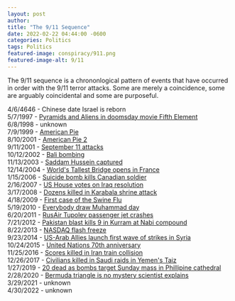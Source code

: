 ```yaml
---
layout: post
author: 
title: "The 9/11 Sequence"
date: 2022-02-22 04:44:00 -0600
categories: Politics
tags: Politics
featured-image: conspiracy/911.png
featured-image-alt: 9/11 
---
```

The 9/11 sequence is a chrononlogical pattern of events that have occurred in order with the 9/11 terror attacks. Some are merely a coincidence, some are arguably coincidental and some are purposeful.  
  
4/6/4646 - Chinese date Israel is reborn  
5/7/1997 - <a href="https://www.imdb.com/title/tt0119116/">Pyramids and Aliens in doomsday movie Fifth Element</a>  
6/8/1998 - unknown  
7/9/1999 - <a href="https://www.imdb.com/title/tt0163651/">American Pie</a>  
8/10/2001 - <a href="https://www.imdb.com/title/tt0252866/">American Pie 2</a>  
9/11/2001 - <a href="http://thenewworldpost.com/politics/2001/09/11/september-11-attacks.html">September 11 attacks</a>  
10/12/2002 - <a href="http://thenewworldpost.com/politics/2002/10/12/bali-bombing-plot.html">Bali bombing</a>  
11/13/2003 - <a href="http://thenewworldpost.com/politics/2003/11/13/saddam-hussein-captured.html">Saddam Hussein captured</a>  
12/14/2004 - <a href="http://thenewworldpost.com/politics/2004/12/14/worlds-tallest-bridge-opens.html">World's Tallest Bridge opens in France</a>  
1/15/2006 - <a href="http://thenewworldpost.com/politics/2006/01/15/suicide-bomb-kills-canadian-soldier-two-afghans.html">Suicide bomb kills Canadian soldier</a>  
2/16/2007 - <a href="http://thenewworldpost.com/politics/2007/02/16/us-house-to-vote-on-iraq-resolution.html">US House votes on Iraq resolution</a>  
3/17/2008 - <a href="http://thenewworldpost.com/politics/2008/03/17/dozens-killed-in-karbala-shrine-attack.html">Dozens killed in Karabala shrine attack</a>  
4/18/2009 - <a href="http://thenewworldpost.com/politics/2009/04/18/first-case-of-swine-flu.html">First case of the Swine Flu</a>  
5/19/2010 - <a href="http://thenewworldpost.com/politics/2010/05/19/everybody-draw-muhammad-day.html">Everybody draw Muhammad day</a>  
6/20/2011 - <a href="http://thenewworldpost.com/politics/2011/06/20/rusair-tupolev-tu-134-passenger-jet-crashes-anniversary-of-911.html">RusAir Tupolev passenger jet crashes</a>  
7/21/2012 - <a href="http://thenewworldpost.com/politics/2012/07/21/pakistan-blast-kills-nine-in-kurram-at-nabi-compound.html">Pakistan blast kills 9 in Kurram at Nabi compound</a>  
8/22/2013 - <a href="http://thenewworldpost.com/politics/2013/08/22/august-2013-nasdaq-flash-freeze.html">NASDAQ flash freeze</a>  
9/23/2014 - <a href="http://thenewworldpost.com/politics/2014/09/23/us-arab-allies-launch-first-wave-of-strikes-in-syria.html">US-Arab Allies launch first wave of strikes in Syria</a>  
10/24/2015 - <a href="http://thenewworldpost.com/politics/2015/10/24/united-nations-turns-70.html">United Nations 70th anniversary</a>  
11/25/2016 - <a href="http://thenewworldpost.com/politics/2016/11/25/scores-killed-in-iran-train-collision.html">Scores killed in Iran train collision</a>  
12/26/2017 - <a href="http://thenewworldpost.com/politics/2017/12/26/civilians-killed-in-saudi-raids-in-yemens-taiz.html">Civilians killed in Saudi raids in Yemen's Taiz</a>  
1/27/2019 - <a href="http://thenewworldpost.com/politics/2019/01/27/20-dead-as-bombs-target-sunday-mass-in-philippine-cathedral.html">20 dead as bombs target Sunday mass in Phillipine cathedral</a>  
2/28/2020 - <a href="http://thenewworldpost.com/politics/2020/02/28/bermuda-triangle-is-no-mystery-ocean-scientist-explains.html">Bermuda triangle is no mystery scientist explains</a>  
3/29/2021 - unknown  
4/30/2022 - unknown  
